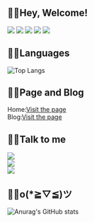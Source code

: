## 😶‍🌫️Hey, Welcome!
![](https://img.shields.io/badge/%E5%90%8D%E5%AD%97-%E9%9B%AA%E4%B8%AD%E6%98%8E%E6%9C%88-blue)
![](https://img.shields.io/badge/%E6%80%A7%E5%88%AB-%E7%94%B7-orange)
![](https://img.shields.io/badge/%E5%9C%B0%E5%8C%BA-%E4%B8%AD%E5%9B%BD-red)
![](https://img.shields.io/badge/%E8%AF%AD%E8%A8%80-Python-brightgreen)
![](https://img.shields.io/badge/%E7%89%88%E6%9C%AC-Pro%20Max%20Ultra-lightgrey)



## 😶‍🌫️Languages
![Top Langs](https://github-readme-stats.vercel.app/api/top-langs/?username=lswlc33&layout=compact)
## 😶‍🌫️Page and Blog
Home:[Visit the page](https://xn--fiqz59cpva341l.ml/)  
Blog:[Visit the page](https://blog.xn--fiqz59cpva341l.ml/)



## 😶‍🌫️Talk to me
![](https://img.shields.io/badge/Github-lswlc33-lightgrey?style=flat-square)  
![](https://img.shields.io/badge/Telegram-cai__xu__ikun-blue?style=flat-square)  
![](https://img.shields.io/badge/Emal-lswlc33%40qq.com-brightgreen?style=flat-square)  



## 😶‍🌫️o(*≧▽≦)ツ
![Anurag's GitHub stats](https://github-readme-stats.vercel.app/api?username=lswlc33&show_icons=true&hide=contribs)

